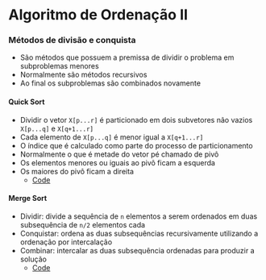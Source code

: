 # Algoritmo de Ordenação II

### Métodos de divisão e conquista

- São métodos que possuem a premissa de dividir o problema em subproblemas menores
- Normalmente são métodos recursivos
- Ao final os subproblemas são combinados novamente

#### Quick Sort 

- Dividir o vetor `X[p...r]` é particionado em dois subvetores não vazios `X[p...q]` e `X[q+1...r]`
- Cada elemento de `X[p...q]` é menor igual a `X[q+1...r]`
- O índice que é calculado como parte do processo de particionamento
- Normalmente o que é metade do vetor pé chamado de pivô
- Os elementos menores ou iguais ao pivô ficam a esquerda
- Os maiores do pivô ficam a direita
  - [Code](./quickSort.c)

#### Merge Sort 

- Dividir: divide a sequência de `n` elementos a serem ordenados em duas subsequência de `n/2` elementos cada
- Conquistar: ordena as duas subsequências recursivamente utilizando a ordenação por intercalação
- Combinar: intercalar as duas subsequência ordenadas para produzir a solução
  - [Code](./mergeSort.c)
